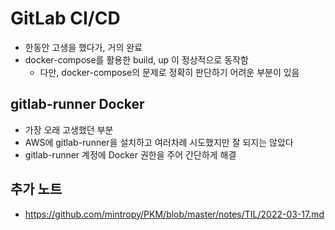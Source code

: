 # GitLab CI/CD
- 한동안 고생을 했다가, 거의 완료
- docker-compose를 활용한 build, up 이 정상적으로 동작함
    - 다만, docker-compose의 문제로 정확히 판단하기 어려운 부분이 있음

## gitlab-runner Docker
- 가장 오래 고생했던 부분
- AWS에 gitlab-runner을 설치하고 여러차례 시도했지만 잘 되지는 않았다
- gitlab-runner 계정에 Docker 권한을 주어 간단하게 해결

## 추가 노트
- https://github.com/mintropy/PKM/blob/master/notes/TIL/2022-03-17.md